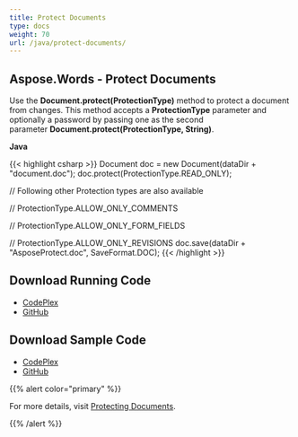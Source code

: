 ```yaml
---
title: Protect Documents
type: docs
weight: 70
url: /java/protect-documents/
---
```


## **Aspose.Words - Protect Documents**
Use the **Document.protect(ProtectionType)** method to protect a document from changes. This method accepts a **ProtectionType** parameter and optionally a password by passing one as the second parameter **Document.protect(ProtectionType, String)**.

**Java**

{{< highlight csharp >}}
Document doc = new Document(dataDir + "document.doc");
doc.protect(ProtectionType.READ_ONLY);

// Following other Protection types are also available

// ProtectionType.ALLOW_ONLY_COMMENTS

// ProtectionType.ALLOW_ONLY_FORM_FIELDS

// ProtectionType.ALLOW_ONLY_REVISIONS
doc.save(dataDir + "AsposeProtect.doc", SaveFormat.DOC);
{{< /highlight >}}
## **Download Running Code**
- [CodePlex](https://asposewordsjavaapachepoi.codeplex.com/releases/view/618321)
- [GitHub](https://github.com/aspose-words/Aspose.Words-for-Java/releases/tag/Aspose.Words_Java_for_Apache_POI_WP-v1.0.0)
## **Download Sample Code**
- [CodePlex](https://asposewordsjavaapachepoi.codeplex.com/SourceControl/latest#src/main/java/com/aspose/words/examples/asposefeatures/workingwithdocument/protectdoc/AsposeProtectDoc.java)
- [GitHub](https://github.com/aspose-words/Aspose.Words-for-Java/blob/master/Plugins/Aspose_Words_for_Apache_POI/src/main/java/com/aspose/words/examples/asposefeatures/workingwithdocument/protectdoc/AsposeProtectDoc.java)

{{% alert color="primary" %}} 

For more details, visit [Protecting Documents](/words/java/working-with-document/#workingwithdocument-protectingdocuments).

{{% /alert %}}
